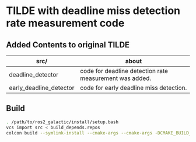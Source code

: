 # TILDE with deadline miss detection rate measurement code

## Added Contents to original TILDE

| src/                    | about                                                   |
| ----------------------- | ------------------------------------------------------- |
| deadline_detector       | code for deadline detection rate measurement was added. |
| early_deadline_detector | code for early deadline miss detection.                 |

## Build

```bash
. /path/to/ros2_galactic/install/setup.bash
vcs import src < build_depends.repos
colcon build --symlink-install --cmake-args --cmake-args -DCMAKE_BUILD_TYPE=Release
```
